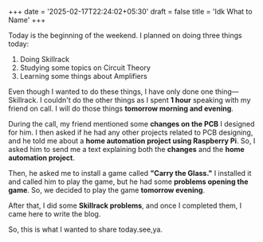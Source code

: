 +++
date = '2025-02-17T22:24:02+05:30'
draft = false
title = 'Idk What to Name'
+++



Today is the beginning of the weekend. I planned on doing three things today:  

1. Doing Skillrack  
2. Studying some topics on Circuit Theory  
3. Learning some things about Amplifiers  

Even though I wanted to do these things, I have only done one thing—Skillrack. I couldn't do the other things as I spent **1 hour** speaking with my friend on call. I will do those things **tomorrow morning and evening**.  

During the call, my friend mentioned some **changes on the PCB** I designed for him. I then asked if he had any other projects related to PCB designing, and he told me about a **home automation project using Raspberry Pi**. So, I asked him to send me a text explaining both the **changes** and the **home automation project**.  

Then, he asked me to install a game called **"Carry the Glass."** I installed it and called him to play the game, but he had some **problems opening the game**. So, we decided to play the game **tomorrow evening**.  

After that, I did some **Skillrack problems**, and once I completed them, I came here to write the blog.  

So, this is what I wanted to share today.see,ya.